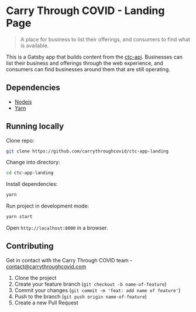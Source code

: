 # Carry Through COVID - Landing Page

> A place for business to list their offerings, and consumers to find what is available.

This is a Gatsby app that builds content from the [ctc-api](https://github.com/carrythroughcovid/ctc-api). Businesses can list their business and offerings through the web experience, and consumers can find businesses around them that are still operating.

## Dependencies

- [Nodejs](https://nodejs.org/en/download/)
- [Yarn](https://classic.yarnpkg.com/en/docs/install/)

## Running locally

Clone repo:

```sh
git clone https://github.com/carrythroughcovid/ctc-app-landing
```

Change into directory:

```sh
cd ctc-app-landing
```

Install dependencies:

```sh
yarn
```

Run project in development mode:

```sh
yarn start
```

Open `http://localhost:8000` in a browser.

## Contributing

Get in contact with the Carry Through COVID team - contact@carrythroughcovid.com

1. Clone the project
2. Create your feature branch (`git checkout -b name-of-feature`)
3. Commit your changes (`git commit -m 'feat: add name of feature'`)
4. Push to the branch (`git push origin name-of-feature`)
5. Create a new Pull Request
